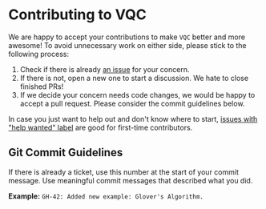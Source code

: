 # Contributing to VQC

We are happy to accept your contributions to make `VQC` better and more awesome! To avoid unnecessary work on either 
side, please stick to the following process:

1. Check if there is already [an issue](https://github.com/supremacyfuture/VQC/issues) for your concern.
2. If there is not, open a new one to start a discussion. We hate to close finished PRs!
3. If we decide your concern needs code changes, we would be happy to accept a pull request. Please consider the 
commit guidelines below.

In case you just want to help out and don't know where to start, 
[issues with "help wanted" label](https://github.com/supremacyfuture/VQC/labels/help%20wanted) are good for 
first-time contributors. 

## Git Commit Guidelines

If there is already a ticket, use this number at the start of your commit message. 
Use meaningful commit messages that described what you did.

**Example:** `GH-42: Added new example: Glover's Algorithm.` 
